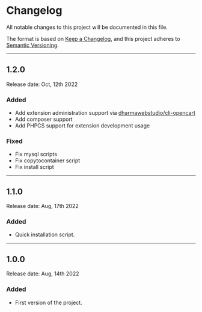# Changelog
All notable changes to this project will be documented in this file.

The format is based on [Keep a Changelog](https://keepachangelog.com/en/1.0.0/),
and this project adheres to [Semantic Versioning](https://semver.org/spec/v2.0.0.html).

***

## 1.2.0
Release date: Oct, 12th 2022

### Added
+ Add extension administration support via [dharmawebstudio/cli-opencart](https://github.com/dharmawebstudio/cli-opencart) 
+ Add composer support
+ Add PHPCS support for extension development usage

### Fixed
+ Fix mysql scripts
+ Fix copytocontainer script
+ Fix install script

***

## 1.1.0
Release date: Aug, 17th 2022

### Added
+ Quick installation script.

***

## 1.0.0
Release date: Aug, 14th 2022

### Added
+ First version of the project.
